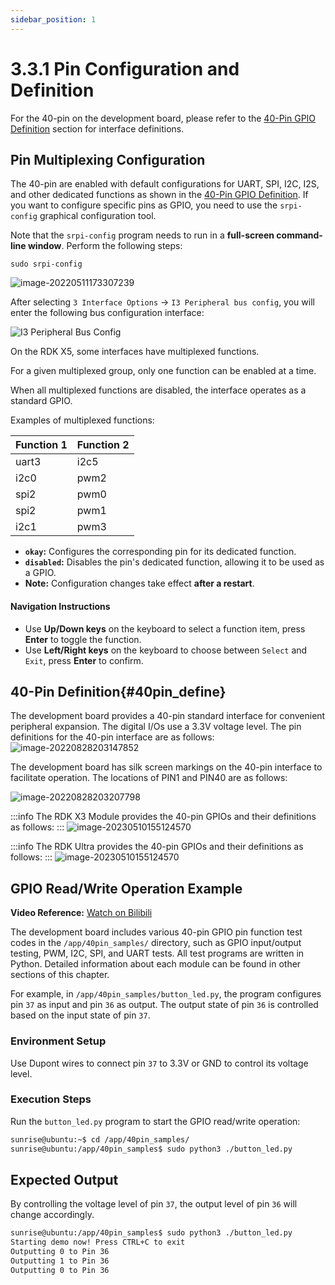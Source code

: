 ```yaml
---
sidebar_position: 1
---
```

# 3.3.1 Pin Configuration and Definition

For the 40-pin on the development board, please refer to the [40-Pin GPIO Definition](./40pin_define) section for interface definitions.

## Pin Multiplexing Configuration

The 40-pin are enabled with default configurations for UART, SPI, I2C, I2S, and other dedicated functions as shown in the [40-Pin GPIO Definition](#40pin_define). If you want to configure specific pins as GPIO, you need to use the `srpi-config` graphical configuration tool.

Note that the `srpi-config` program needs to run in a **full-screen command-line window**. Perform the following steps:

```
sudo srpi-config
```

![image-20220511173307239](https://rdk-doc.oss-cn-beijing.aliyuncs.com/doc/img/03_Basic_Application/03_40pin_user_guide/image/40pin_user_guide/image-20220511173307239.png)


After selecting `3 Interface Options` -> `I3 Peripheral bus config`, you will enter the following bus configuration interface:

![I3 Peripheral Bus Config](https://rdk-doc.oss-cn-beijing.aliyuncs.com/doc/img/03_Basic_Application/03_40pin_user_guide/image/40pin_user_guide/image-20240817195940261.png)

On the RDK X5, some interfaces have multiplexed functions.

For a given multiplexed group, only one function can be enabled at a time.

When all multiplexed functions are disabled, the interface operates as a standard GPIO.

Examples of multiplexed functions:

  | Function 1 | Function 2 | 
  | ---- | ---- |
  | uart3 | i2c5 |
  | i2c0 | pwm2 |
  | spi2 | pwm0 |
  | spi2 | pwm1 |
  | i2c1 | pwm3 |

- **`okay`:** Configures the corresponding pin for its dedicated function.  
- **`disabled`:** Disables the pin's dedicated function, allowing it to be used as a GPIO.  
- **Note:** Configuration changes take effect **after a restart**.

#### Navigation Instructions
- Use **Up/Down keys** on the keyboard to select a function item, press **Enter** to toggle the function.  
- Use **Left/Right keys** on the keyboard to choose between `Select` and `Exit`, press **Enter** to confirm.



## 40-Pin Definition{#40pin_define}

The development board provides a 40-pin standard interface for convenient peripheral expansion. The digital I/Os use a 3.3V voltage level. The pin definitions for the 40-pin interface are as follows:
![image-20220828203147852](https://rdk-doc.oss-cn-beijing.aliyuncs.com/doc/img/03_Basic_Application/03_40pin_user_guide/image/40pin_user_guide/image-20220828203147852.png)

The development board has silk screen markings on the 40-pin interface to facilitate operation. The locations of PIN1 and PIN40 are as follows:

![image-20220828203207798](https://rdk-doc.oss-cn-beijing.aliyuncs.com/doc/img/03_Basic_Application/03_40pin_user_guide/image/40pin_user_guide/image-20220828203207798.jpg)

:::info
The RDK X3 Module provides the 40-pin GPIOs and their definitions as follows:
:::
![image-20230510155124570](https://rdk-doc.oss-cn-beijing.aliyuncs.com/doc/img/07_Advanced_development/01_hardware_development/rdk_x3_module/image/rdk_x3_module/image-20230510155124570.png)

:::info
The RDK Ultra provides the 40-pin GPIOs and their definitions as follows:
:::
![image-20230510155124570](https://rdk-doc.oss-cn-beijing.aliyuncs.com/doc/img/03_Basic_Application/03_40pin_user_guide/image/40pin_user_guide/image-20230830194924570.png)

## GPIO Read/Write Operation Example

**Video Reference:** [Watch on Bilibili](https://www.bilibili.com/video/BV1rm4y1E73q/?p=16)

The development board includes various 40-pin GPIO pin function test codes in the `/app/40pin_samples/` directory, such as GPIO input/output testing, PWM, I2C, SPI, and UART tests. All test programs are written in Python. Detailed information about each module can be found in other sections of this chapter.

For example, in `/app/40pin_samples/button_led.py`, the program configures pin `37` as input and pin `36` as output. The output state of pin `36` is controlled based on the input state of pin `37`.

### Environment Setup
Use Dupont wires to connect pin `37` to 3.3V or GND to control its voltage level.



### Execution Steps
Run the `button_led.py` program to start the GPIO read/write operation:

```bash
sunrise@ubuntu:~$ cd /app/40pin_samples/
sunrise@ubuntu:/app/40pin_samples$ sudo python3 ./button_led.py
```
## Expected Output
By controlling the voltage level of pin `37`, the output level of pin `36` will change accordingly.

```bash
sunrise@ubuntu:/app/40pin_samples$ sudo python3 ./button_led.py
Starting demo now! Press CTRL+C to exit
Outputting 0 to Pin 36
Outputting 1 to Pin 36
Outputting 0 to Pin 36
```